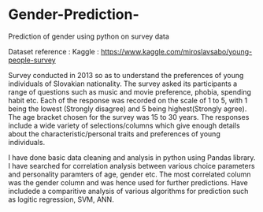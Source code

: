 # Gender-Prediction-
Prediction of gender using python on survey data


Dataset reference : Kaggle : https://www.kaggle.com/miroslavsabo/young-people-survey

Survey conducted in 2013 so as to understand the preferences of young individuals of Slovakian nationality. The survey asked its participants a range of questions such as music and movie preference, phobia, spending habit etc. Each of the response was recorded on the scale of 1 to 5, with 1 being the lowest (Strongly disagree) and 5 being highest(Strongly agree). The age bracket chosen for the survey was 15 to 30 years.
The responses include a wide variety of selections/columns which give enough details about the characteristic/personal traits and preferences of young individuals.

I have done basic data cleaning and analysis in python using Pandas library. I have searched for correlation analysis between various choice parameters and personality paramters of age, gender etc. The most correlated column was the gender column and was hence used for further predictions. Have includede a comparitive analysis of various algorithms for prediction such as logitic regression, SVM, ANN.
